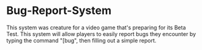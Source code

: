 # Bug-Report-System
This system was creature for a video game that's preparing for its Beta Test. This system will allow players to easily report bugs they encounter by typing the command "[bug", then filling out a simple report.
